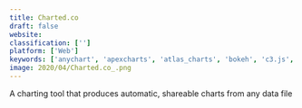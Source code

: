 ```yaml
---
title: Charted.co
draft: false 
website: 
classification: ['']
platform: ['Web']
keywords: ['anychart', 'apexcharts', 'atlas_charts', 'bokeh', 'c3.js', 'chart.js', 'charturl', 'chartico', 'chartify', 'fundamine', 'koolchart', 'matplotlib', 'plotly', 'statpedia', 'visualis', 'zoomcharts', 'amcharts']
image: 2020/04/Charted.co_.png
---
```

A charting tool that produces automatic, shareable charts from any data file